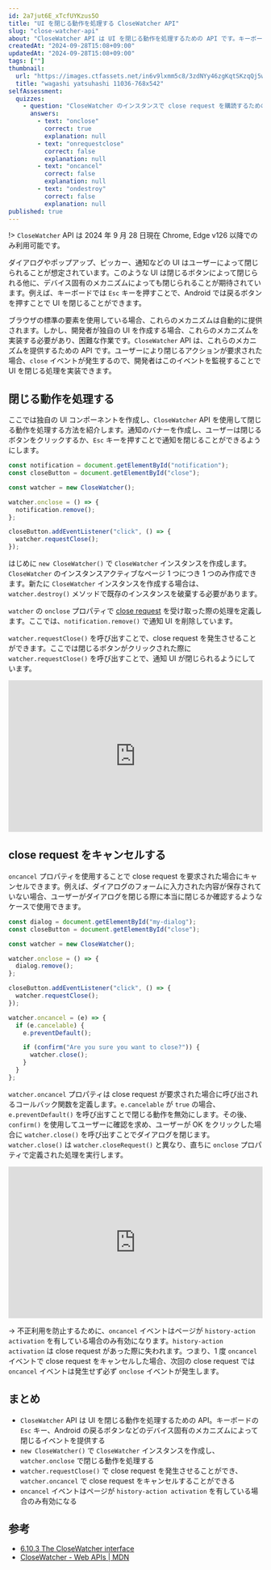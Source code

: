 ```yaml
---
id: 2a7jut6E_xTcfUYKzus5O
title: "UI を閉じる動作を処理する CloseWatcher API"
slug: "close-watcher-api"
about: "CloseWatcher API は UI を閉じる動作を処理するための API です。キーボードの `Esc` キー、Android の戻るボタンなどのデバイス固有のメカニズムによって閉じるイベントを提供します。"
createdAt: "2024-09-28T15:08+09:00"
updatedAt: "2024-09-28T15:08+09:00"
tags: [""]
thumbnail:
  url: "https://images.ctfassets.net/in6v9lxmm5c8/3zdNYy46zgKqtSKzqQj5wW/9655002afba9045d3d2331f235084da3/wagashi_yatsuhashi_11036-768x542.png"
  title: "wagashi yatsuhashi 11036-768x542"
selfAssessment:
  quizzes:
    - question: "CloseWatcher のインスタンスで close request を購読するためのプロパティはどれか？"
      answers:
        - text: "onclose"
          correct: true
          explanation: null
        - text: "onrequestclose"
          correct: false
          explanation: null
        - text: "oncancel"
          correct: false
          explanation: null
        - text: "ondestroy"
          correct: false
          explanation: null
published: true
---
```

!> `CloseWatcher` API は 2024 年 9 月 28 日現在 Chrome, Edge v126 以降でのみ利用可能です。

ダイアログやポップアップ、ピッカー、通知などの UI はユーザーによって閉じられることが想定されています。このような UI は閉じるボタンによって閉じられる他に、デバイス固有のメカニズムによっても閉じられることが期待されています。例えば、キーボードでは `Esc` キーを押すことで、Android では戻るボタンを押すことで UI を閉じることができます。

ブラウザの標準の要素を使用している場合、これらのメカニズムは自動的に提供されます。しかし、開発者が独自の UI を作成する場合、これらのメカニズムを実装する必要があり、困難な作業です。`CloseWatcher` API は、これらのメカニズムを提供するための API です。ユーザーにより閉じるアクションが要求された場合、`close` イベントが発生するので、開発者はこのイベントを監視することで UI を閉じる処理を実装できます。

## 閉じる動作を処理する

ここでは独自の UI コンポーネントを作成し、`CloseWatcher` API を使用して閉じる動作を処理する方法を紹介します。通知のバナーを作成し、ユーザーは閉じるボタンをクリックするか、`Esc` キーを押すことで通知を閉じることができるようにします。

```js
const notification = document.getElementById("notification");
const closeButton = document.getElementById("close");

const watcher = new CloseWatcher();

watcher.onclose = () => {
  notification.remove();
};

closeButton.addEventListener("click", () => {
  watcher.requestClose();
});
```

はじめに `new CloseWatcher()` で `CloseWatcher` インスタンスを作成します。`CloseWatcher` のインスタンスアクティブなページ 1 つにつき 1 つのみ作成できます。新たに `CloseWatcher` インスタンスを作成する場合は、`watcher.destroy()` メソッドで既存のインスタンスを破棄する必要があります。

`watcher` の `onclose` プロパティで [close request](https://html.spec.whatwg.org/multipage/interaction.html#close-request) を受け取った際の処理を定義します。ここでは、`notification.remove()` で通知 UI を削除しています。

`watcher.requestClose()` を呼び出すことで、close request を発生させることができます。ここでは閉じるボタンがクリックされた際に `watcher.requestClose()` を呼び出すことで、通知 UI が閉じられるようにしています。

<iframe height="300" style="width: 100%;" scrolling="no" title="Untitled" src="https://codepen.io/azukiazusa1/embed/LYwVaNW?default-tab=css%2Cresult" frameborder="no" loading="lazy" allowtransparency="true" allowfullscreen="true">
  See the Pen <a href="https://codepen.io/azukiazusa1/pen/LYwVaNW">
  Untitled</a> by azukiazusa1 (<a href="https://codepen.io/azukiazusa1">@azukiazusa1</a>)
  on <a href="https://codepen.io">CodePen</a>.
</iframe>

## close request をキャンセルする

`oncancel` プロパティを使用することで close request を要求された場合にキャンセルできます。例えば、ダイアログのフォームに入力された内容が保存されていない場合、ユーザーがダイアログを閉じる際に本当に閉じるか確認するようなケースで使用できます。

```js
const dialog = document.getElementById("my-dialog");
const closeButton = document.getElementById("close");

const watcher = new CloseWatcher();

watcher.onclose = () => {
  dialog.remove();
};

closeButton.addEventListener("click", () => {
  watcher.requestClose();
});

watcher.oncancel = (e) => {
  if (e.cancelable) {
    e.preventDefault();

    if (confirm("Are you sure you want to close?")) {
      watcher.close();
    }
  }
};
```

`watcher.oncancel` プロパティは close request が要求された場合に呼び出されるコールバック関数を定義します。`e.cancelable` が `true` の場合、`e.preventDefault()` を呼び出すことで閉じる動作を無効にします。その後、`confirm()` を使用してユーザーに確認を求め、ユーザーが OK をクリックした場合に `watcher.close()` を呼び出すことでダイアログを閉じます。`watcher.close()` は `watcher.closeRequest()` と異なり、直ちに `onclose` プロパティで定義された処理を実行します。

<iframe height="300" style="width: 100%;" scrolling="no" title="Untitled" src="https://codepen.io/azukiazusa1/embed/eYqNXgp?default-tab=css%2Cresult" frameborder="no" loading="lazy" allowtransparency="true" allowfullscreen="true">
  See the Pen <a href="https://codepen.io/azukiazusa1/pen/eYqNXgp">
  Untitled</a> by azukiazusa1 (<a href="https://codepen.io/azukiazusa1">@azukiazusa1</a>)
  on <a href="https://codepen.io">CodePen</a>.
</iframe>

-> 不正利用を防止するために、`oncancel` イベントはページが `history-action activation` を有している場合のみ有効になります。`history-action activation` は close request があった際に失われます。つまり、1 度 `oncancel` イベントで close request をキャンセルした場合、次回の close request では `oncancel` イベントは発生せず必ず `onclose` イベントが発生します。

## まとめ

- `CloseWatcher` API は UI を閉じる動作を処理するための API。キーボードの `Esc` キー、Android の戻るボタンなどのデバイス固有のメカニズムによって閉じるイベントを提供する
- `new CloseWatcher()` で `CloseWatcher` インスタンスを作成し、`watcher.onclose` で閉じる動作を処理する
- `watcher.requestClose()` で close request を発生させることができ、`watcher.oncancel` で close request をキャンセルすることができる
- `oncancel` イベントはページが `history-action activation` を有している場合のみ有効になる

## 参考

- [6.10.3 The CloseWatcher interface](https://html.spec.whatwg.org/multipage/interaction.html#closewatcher)
- [CloseWatcher - Web APIs | MDN](https://developer.mozilla.org/en-US/docs/Web/API/CloseWatcher)
